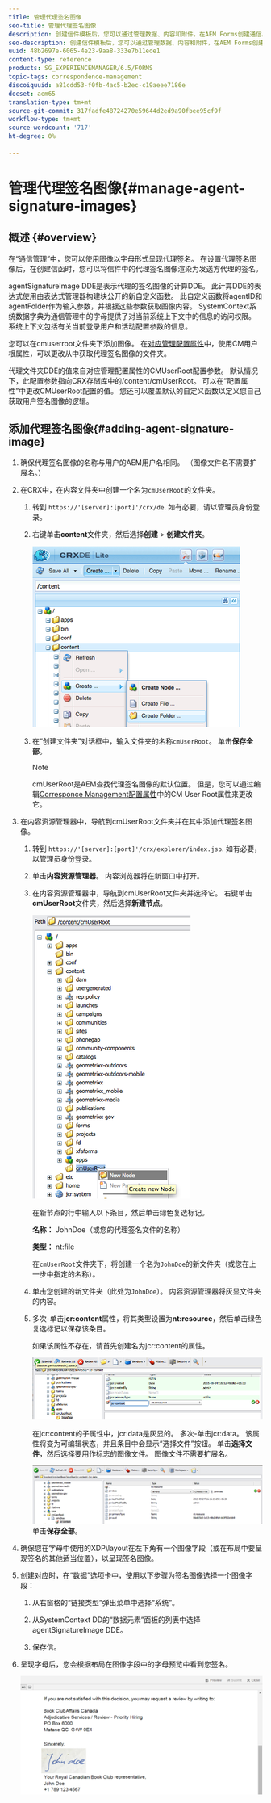```yaml
---
title: 管理代理签名图像
seo-title: 管理代理签名图像
description: 创建信件模板后，您可以通过管理数据、内容和附件，在AEM Forms创建通信。
seo-description: 创建信件模板后，您可以通过管理数据、内容和附件，在AEM Forms创建通信。
uuid: 48b2697e-6065-4e23-9aa8-333e7b11ede1
content-type: reference
products: SG_EXPERIENCEMANAGER/6.5/FORMS
topic-tags: correspondence-management
discoiquuid: a81cdd53-f0fb-4ac5-b2ec-c19aeee7186e
docset: aem65
translation-type: tm+mt
source-git-commit: 317fadfe48724270e59644d2ed9a90fbee95cf9f
workflow-type: tm+mt
source-wordcount: '717'
ht-degree: 0%

---
```



# 管理代理签名图像{#manage-agent-signature-images}

## 概述 {#overview}

在“通信管理”中，您可以使用图像以字母形式呈现代理签名。 在设置代理签名图像后，在创建信函时，您可以将信件中的代理签名图像渲染为发送方代理的签名。

agentSignatureImage DDE是表示代理的签名图像的计算DDE。 此计算DDE的表达式使用由表达式管理器构建块公开的新自定义函数。 此自定义函数将agentID和agentFolder作为输入参数，并根据这些参数获取图像内容。 SystemContext系统数据字典为通信管理中的字母提供了对当前系统上下文中的信息的访问权限。 系统上下文包括有关当前登录用户和活动配置参数的信息。

您可以在cmuserroot文件夹下添加图像。 在[对应管理配置属性](/help/forms/using/cm-configuration-properties.md)中，使用CM用户根属性，可以更改从中获取代理签名图像的文件夹。

代理文件夹DDE的值来自对应管理配置属性的CMUserRoot配置参数。 默认情况下，此配置参数指向CRX存储库中的/content/cmUserRoot。 可以在“配置属性”中更改CMUserRoot配置的值。
您还可以覆盖默认的自定义函数以定义您自己获取用户签名图像的逻辑。

## 添加代理签名图像{#adding-agent-signature-image}

1. 确保代理签名图像的名称与用户的AEM用户名相同。 （图像文件名不需要扩展名。）
1. 在CRX中，在内容文件夹中创建一个名为`cmUserRoot`的文件夹。

   1. 转到 `https://'[server]:[port]'/crx/de`. 如有必要，请以管理员身份登录。

   1. 右键单击&#x200B;**content**&#x200B;文件夹，然后选择&#x200B;**创建** > **创建文件夹**。

      ![创建文件夹](assets/1_createnode_cmuserroot.png)

   1. 在“创建文件夹”对话框中，输入文件夹的名称`cmUserRoot`。 单击&#x200B;**保存全部**。

      >[!NOTE]
      >
      >cmUserRoot是AEM查找代理签名图像的默认位置。 但是，您可以通过编辑[Corresponce Management配置属性](/help/forms/using/cm-configuration-properties.md)中的CM User Root属性来更改它。

1. 在内容资源管理器中，导航到cmUserRoot文件夹并在其中添加代理签名图像。

   1. 转到 `https://'[server]:[port]'/crx/explorer/index.jsp`. 如有必要，以管理员身份登录。
   1. 单击&#x200B;**内容资源管理器**。 内容浏览器将在新窗口中打开。
   1. 在内容资源管理器中，导航到cmUserRoot文件夹并选择它。 右键单击&#x200B;**cmUserRoot**&#x200B;文件夹，然后选择&#x200B;**新建节点**。

      ![cmUserRoot中的新节点](assets/2_cmuserroot_newnode.png)

      在新节点的行中输入以下条目，然后单击绿色复选标记。

      **名称：** JohnDoe（或您的代理签名文件的名称）

      **类型：** nt:file

      在`cmUserRoot`文件夹下，将创建一个名为`JohnDoe`的新文件夹（或您在上一步中指定的名称）。

   1. 单击您创建的新文件夹（此处为`JohnDoe`）。 内容资源管理器将灰显文件夹的内容。

   1. 多次-单击&#x200B;**jcr:content**&#x200B;属性，将其类型设置为&#x200B;**nt:resource**，然后单击绿色复选标记以保存该条目。

      如果该属性不存在，请首先创建名为jcr:content的属性。

      ![jcr:content属性](assets/3_jcrcontentntresource.png)

      在jcr:content的子属性中，jcr:data是灰显的。 多次-单击jcr:data。 该属性将变为可编辑状态，并且条目中会显示“选择文件”按钮。 单击&#x200B;**选择文件**，然后选择要用作标志的图像文件。 图像文件不需要扩展名。

      ![JCR数据](assets/5_jcrdata.png)
   单击&#x200B;**保存全部**。

1. 确保您在字母中使用的XDP\layout在左下角有一个图像字段（或在布局中要呈现签名的其他适当位置），以呈现签名图像。
1. 创建对应时，在“数据”选项卡中，使用以下步骤为签名图像选择一个图像字段：

   1. 从右窗格的“链接类型”弹出菜单中选择“系统”。

   1. 从SystemContext DD的“数据元素”面板的列表中选择agentSignatureImage DDE。

   1. 保存信。

1. 呈现字母后，您会根据布局在图像字段中的字母预览中看到您签名。

   ![信中的代理签名图像](assets/letterwithsignature.png)

